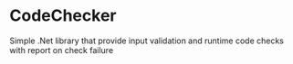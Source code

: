 # CodeChecker
Simple .Net library that provide input validation and runtime code checks with report on check failure

